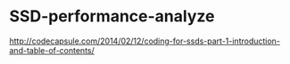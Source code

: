 # SSD-performance-analyze
http://codecapsule.com/2014/02/12/coding-for-ssds-part-1-introduction-and-table-of-contents/
